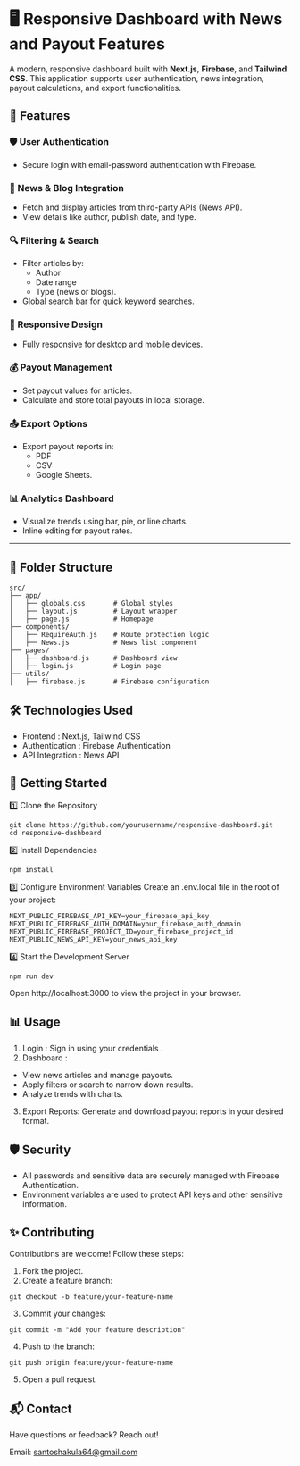# 🖥️ Responsive Dashboard with News and Payout Features  

A modern, responsive dashboard built with **Next.js**, **Firebase**, and **Tailwind CSS**. This application supports user authentication, news integration, payout calculations, and export functionalities.


## 🌟 Features

### 🛡️ User Authentication
- Secure login with email-password authentication with Firebase.  

### 📰 News & Blog Integration  
- Fetch and display articles from third-party APIs (News API).  
- View details like author, publish date, and type.  

### 🔍 Filtering & Search  
- Filter articles by:  
  - Author  
  - Date range  
  - Type (news or blogs).  
- Global search bar for quick keyword searches.  

### 📱 Responsive Design  
- Fully responsive for desktop and mobile devices.  

### 💰 Payout Management  
- Set payout values for articles.  
- Calculate and store total payouts in local storage.  

### 📤 Export Options  
- Export payout reports in:  
  - PDF  
  - CSV  
  - Google Sheets.  

### 📊 Analytics Dashboard  
- Visualize trends using bar, pie, or line charts.  
- Inline editing for payout rates.  

---

## 📂 Folder Structure  

```plaintext
src/
├── app/
│   ├── globals.css       # Global styles  
│   ├── layout.js         # Layout wrapper  
│   ├── page.js           # Homepage  
├── components/
│   ├── RequireAuth.js    # Route protection logic  
│   ├── News.js           # News list component  
├── pages/
│   ├── dashboard.js      # Dashboard view  
│   ├── login.js          # Login page  
├── utils/
│   ├── firebase.js       # Firebase configuration  
```

## 🛠️ Technologies Used
* Frontend : Next.js, Tailwind CSS
* Authentication : Firebase Authentication
* API Integration : News API

## 🚀 Getting Started
1️⃣ Clone the Repository
```
git clone https://github.com/yourusername/responsive-dashboard.git
cd responsive-dashboard
```
2️⃣ Install Dependencies
```
npm install
```
3️⃣ Configure Environment Variables
Create an .env.local file in the root of your project:
```
NEXT_PUBLIC_FIREBASE_API_KEY=your_firebase_api_key  
NEXT_PUBLIC_FIREBASE_AUTH_DOMAIN=your_firebase_auth_domain  
NEXT_PUBLIC_FIREBASE_PROJECT_ID=your_firebase_project_id  
NEXT_PUBLIC_NEWS_API_KEY=your_news_api_key
```
4️⃣ Start the Development Server
```
npm run dev
```
Open http://localhost:3000 to view the project in your browser.

## 📊 Usage
1) Login : Sign in using your credentials .
2) Dashboard :
* View news articles and manage payouts.
* Apply filters or search to narrow down results.
* Analyze trends with charts.
3) Export Reports: Generate and download payout reports in your desired format.

## 🛡️ Security
* All passwords and sensitive data are securely managed with Firebase Authentication.
* Environment variables are used to protect API keys and other sensitive information.

## ✨ Contributing
Contributions are welcome! Follow these steps:

1) Fork the project.
2) Create a feature branch:
```
git checkout -b feature/your-feature-name
```
3) Commit your changes:
```
git commit -m "Add your feature description"
```
4) Push to the branch:
```
git push origin feature/your-feature-name
```
5) Open a pull request.

## 📬 Contact
Have questions or feedback? Reach out!

Email: santoshakula64@gmail.com
